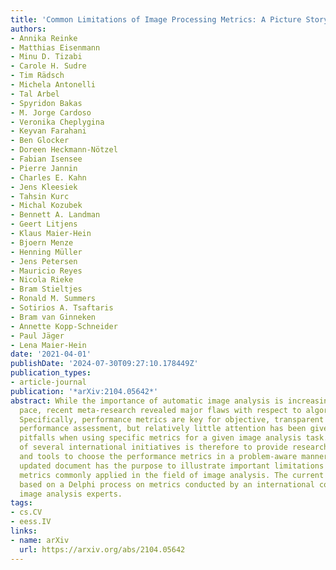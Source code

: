 ```yaml
---
title: 'Common Limitations of Image Processing Metrics: A Picture Story'
authors:
- Annika Reinke
- Matthias Eisenmann
- Minu D. Tizabi
- Carole H. Sudre
- Tim Rädsch
- Michela Antonelli
- Tal Arbel
- Spyridon Bakas
- M. Jorge Cardoso
- Veronika Cheplygina
- Keyvan Farahani
- Ben Glocker
- Doreen Heckmann-Nötzel
- Fabian Isensee
- Pierre Jannin
- Charles E. Kahn
- Jens Kleesiek
- Tahsin Kurc
- Michal Kozubek
- Bennett A. Landman
- Geert Litjens
- Klaus Maier-Hein
- Bjoern Menze
- Henning Müller
- Jens Petersen
- Mauricio Reyes
- Nicola Rieke
- Bram Stieltjes
- Ronald M. Summers
- Sotirios A. Tsaftaris
- Bram van Ginneken
- Annette Kopp-Schneider
- Paul Jäger
- Lena Maier-Hein
date: '2021-04-01'
publishDate: '2024-07-30T09:27:10.178449Z'
publication_types:
- article-journal
publication: '*arXiv:2104.05642*'
abstract: While the importance of automatic image analysis is increasing at an enormous
  pace, recent meta-research revealed major flaws with respect to algorithm validation.
  Specifically, performance metrics are key for objective, transparent and comparative
  performance assessment, but relatively little attention has been given to the practical
  pitfalls when using specific metrics for a given image analysis task. A common mission
  of several international initiatives is therefore to provide researchers with guidelines
  and tools to choose the performance metrics in a problem-aware manner. This dynamically
  updated document has the purpose to illustrate important limitations of performance
  metrics commonly applied in the field of image analysis. The current version is
  based on a Delphi process on metrics conducted by an international consortium of
  image analysis experts.
tags:
- cs.CV
- eess.IV
links:
- name: arXiv
  url: https://arxiv.org/abs/2104.05642
---
```

